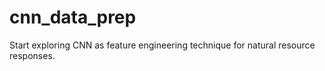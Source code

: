 # cnn_data_prep
Start exploring CNN as feature engineering technique for natural resource responses.

